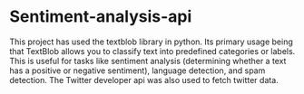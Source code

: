 # Sentiment-analysis-api
This project has used the textblob library in python.
Its primary usage being that TextBlob allows you to classify text into predefined categories or labels. 
This is useful for tasks like sentiment analysis (determining whether a text has a positive or negative sentiment), language detection, and spam detection.
The Twitter developer api was also used to fetch twitter data.
